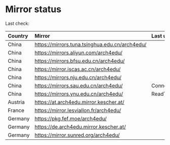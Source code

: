 <script src="./time.js"></script>
# Mirror status
Last check: <script type="text/javascript">localize(1689305318.2358668);</script>

|Country|Mirror|Last update|
|:------|:-----|:----------|
|China|https://mirrors.tuna.tsinghua.edu.cn/arch4edu/|<script type="text/javascript">localize(1689273131);</script>|
|China|https://mirrors.aliyun.com/arch4edu/|<script type="text/javascript">localize(1689230030);</script>|
|China|https://mirrors.bfsu.edu.cn/arch4edu/|<script type="text/javascript">localize(1689230030);</script>|
|China|https://mirror.iscas.ac.cn/arch4edu/|<script type="text/javascript">localize(1689273131);</script>|
|China|https://mirrors.nju.edu.cn/arch4edu/|<script type="text/javascript">localize(1689273131);</script>|
|China|https://mirrors.sau.edu.cn/arch4edu/|ConnectionError|
|China|https://mirrors.ynu.edu.cn/arch4edu/|ReadTimeout|
|Austria|https://at.arch4edu.mirror.kescher.at/|<script type="text/javascript">localize(1689273131);</script>|
|France|https://mirror.lesviallon.fr/arch4edu/|<script type="text/javascript">localize(1689273131);</script>|
|Germany|https://pkg.fef.moe/arch4edu/|<script type="text/javascript">localize(1689273131);</script>|
|Germany|https://de.arch4edu.mirror.kescher.at/|<script type="text/javascript">localize(1689273131);</script>|
|Germany|https://mirror.sunred.org/arch4edu/|<script type="text/javascript">localize(1689273131);</script>|

<script src="./tablefilter/tablefilter.js"></script>
<script src="./table.js"></script>